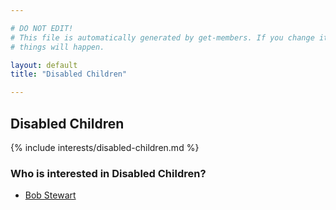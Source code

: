 ```yaml
---

# DO NOT EDIT!
# This file is automatically generated by get-members. If you change it, bad
# things will happen.

layout: default
title: "Disabled Children"

---
```


## Disabled Children

{% include interests/disabled-children.md %}

### Who is interested in Disabled Children?


* [Bob Stewart](/members/bob-stewart.html)
